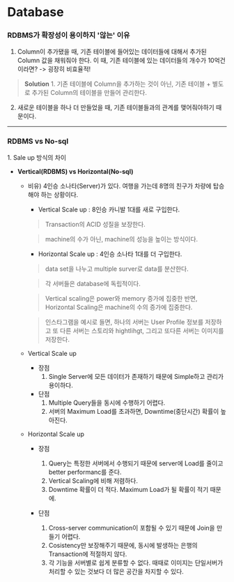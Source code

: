 # Database
<h3>RDBMS가 확장성이 용이하지 '않는' 이유</h3>

 1. Column이 추가됐을 때, 기존 테이블에 들어있는 데이터들에 대해서 추가된 Column 값을 채워줘야 한다. 이 때, 기존 테이블에 있는 데이터들의 개수가 10억건이라면? -> 굉장히 비효율적!
 
 > **Solution** 1. 기존 테이블에 Column을 추가하는 것이 아닌, 기존 테이블 + 별도로 추가된 Column의 테이블을 만들어 관리한다.
 
 2. 새로운 테이블을 하나 더 만들었을 때, 기존 테이블들과의 관계를 맺어줘야하기 때문이다.

---

<h3>RDBMS vs No-sql</h3>
1. Sale up 방식의 차이

- **Vertical(RDBMS) vs Horizontal(No-sql)**
  - 비유) 4인승 소나타(Server)가 있다. 여행을 가는데 8명의 친구가 차량에 탑승해야 하는 상황이다.
    - Vertical Scale up : 8인승 카니발 1대를 새로 구입한다.
    > Transaction의 ACID 성질을 보장한다.
    
    > machine의 수가 아닌, machine의 성능을 높이는 방식이다.
    
    - Horizontal Scale up : 4인승 소나타 1대를 더 구입한다.
    > data set을 나누고 multiple surver로 data를 분산한다. 
    
    > 각 서버들은 database에 독립적이다.
    
    > Vertical scaling은 power와 memory 증가에 집중한 반면, Horizontal Scaling은 machine의 수의 증가에 집중한다.
    
    > 인스타그램을 예시로 들면, 하나의 서버는 User Profile 정보를 저장하고 또 다른 서버는 스토리와 hightlihgt, 그리고 또다른 서버는 이미지를 저장한다.


  - Vertical Scale up
    - 장점
      1. Single Server에 모든 데이터가 존재하기 때문에 Simple하고 관리가 용이하다.
    - 단점
      1. Multiple Query들을 동시에 수행하기 어렵다.
      2. 서버의 Maximum Load를 초과하면, Downtime(중단시간) 확률이 높아진다.
  - Horizontal Scale up
    - 장점
      1. Query는 특정한 서버에서 수행되기 때문에 server에 Load를 줄이고 better performanc를 준다.
      2. Vertical Scaling에 비해 저렴하다.
      3. Downtime 확률이 더 적다. Maximum Load가 될 확률이 적기 때문에.

    - 단점
      1. Cross-server communication이 포함될 수 있기 때문에 Join을 만들기 어렵다.
      2. Cosistency만 보장해주기 때문에, 동시에 발생하는 은행의 Transaction에 적절하지 않다.
      3. 각 기능을 서버별로 쉽게 분류할 수 없다. 때때로 이미지는 단일서버가 처리할 수 있는 것보다 더 많은 공간을 차지할 수 있다.
